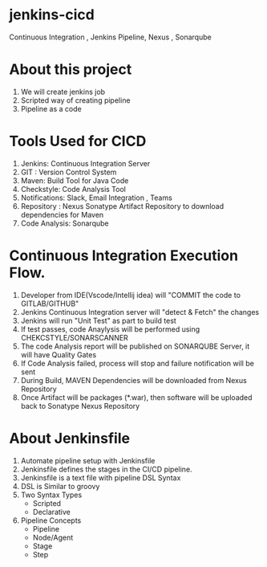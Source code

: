 # jenkins-cicd

Continuous Integration , Jenkins Pipeline, Nexus , Sonarqube

# About this project
1. We will create jenkins job
2. Scripted way of creating pipeline
3. Pipeline as a code 


# Tools Used for CICD 

1. Jenkins: Continuous Integration Server
2. GIT : Version Control System 
3. Maven: Build Tool for Java Code 
4. Checkstyle: Code Analysis Tool 
5. Notifications: Slack, Email Integration , Teams
6. Repository : Nexus Sonatype Artifact Repository to download dependencies for Maven 
7. Code Analysis: Sonarqube 


# Continuous Integration Execution Flow.

1. Developer from IDE(Vscode/Intellij idea) will "COMMIT the code to GITLAB/GITHUB"
2. Jenkins Continuous Integration server will "detect & Fetch" the changes 
3. Jenkins will run "Unit Test" as part to build test 
4. If test passes, code Anaylysis will be performed using CHEKCSTYLE/SONARSCANNER
5. The code Analysis report will be published on SONARQUBE Server, it will have Quality Gates
6. If Code Analysis failed, process will stop and failure notification will be sent
7. During Build, MAVEN Dependencies will be downloaded from Nexus Repository
8. Once Artifact will be packages (*.war), then software will be uploaded back to Sonatype Nexus Repository



# About Jenkinsfile 

1. Automate pipeline setup with Jenkinsfile
2. Jenkinsfile defines the stages in the CI/CD pipeline.
3. Jenkinsfile is a text file with pipeline DSL Syntax 
4. DSL is Similar to groovy 
5. Two Syntax Types
    - Scripted
    - Declarative 
6. Pipeline Concepts 
    - Pipeline
    - Node/Agent
    - Stage
    - Step 

